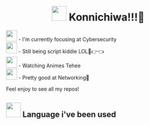 <h1 align="center"><img src="https://transmemes.netlify.app/~media/onii-chan-is-done-for/transparent-clean/402300047.png" height="40"> Konnichiwa!!!👋</h1>

<div align="left">
<img src="https://transmemes.netlify.app/~media/onii-chan-is-done-for/transparent-clean/402300081.png" height="30"> - I'm currently focusing at Cybersecurity<br>
<img src="https://transmemes.netlify.app/~media/onii-chan-is-done-for/transparent-clean/181425785.png" height="30"> - Still being script kiddie LOL🥺👉👈<br>
<img src="https://transmemes.netlify.app/~media/onii-chan-is-done-for/transparent-clean/402300083.png" height="30"> - Watching Animes Tehee<br>
<img src="https://transmemes.netlify.app/~media/onii-chan-is-done-for/transparent-clean/402300080.png" height="30"> - Pretty good at Networking🤏
</div>

<p align="left">Feel enjoy to see all my repos!</p>


<h2 align="left"><img src="https://transmemes.netlify.app/~media/onii-chan-is-done-for/transparent-clean/402300082.png" height="40"> Language i've been used</h2>

